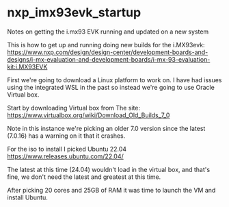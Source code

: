 # nxp_imx93evk_startup
Notes on getting the i.mx93 EVK running and updated on a new system

This is how to get up and running doing new builds for the i.MX93evk:
https://www.nxp.com/design/design-center/development-boards-and-designs/i-mx-evaluation-and-development-boards/i-mx-93-evaluation-kit:i.MX93EVK

First we're going to download a Linux platform to work on. I have had issues using the integrated WSL in the past so instead we're going to use Oracle Virtual box. 

Start by downloading Virtual box from The site:
https://www.virtualbox.org/wiki/Download_Old_Builds_7_0

Note in this instance we're picking an older 7.0 version since the latest (7.0.16) has a warning on it that it crashes. 

For the iso to install I picked Ubuntu 22.04
https://www.releases.ubuntu.com/22.04/

The latest at this time (24.04) wouldn't load in the virtual box, and that's fine, we don't need the latest and greatest at this time.

After picking 20 cores and 25GB of RAM it was time to launch the VM and install Ubuntu.


